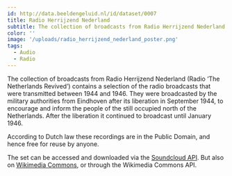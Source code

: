 ```yaml
---
id: http://data.beeldengeluid.nl/id/dataset/0007
title: Radio Herrijzend Nederland
subtitle: The collection of broadcasts from Radio Herrijzend Nederland (Radio ‘The Netherlands Revived’) contains a selection of the radio broadcasts that were transmitted between 1944 and 1946.
color: ''
image: '/uploads/radio_herrijzend_nederland_poster.png'
tags:
  - Audio
  - Radio
---
```


The collection of broadcasts from Radio Herrijzend Nederland (Radio ‘The Netherlands Revived’) contains a selection of the radio broadcasts that were transmitted between 1944 and 1946. They were broadcasted by the military authorities from Eindhoven after its liberation in September 1944, to encourage and inform the people of the still occupied north of the Netherlands. After the liberation it continued to broadcast until January 1946.

According to Dutch law these recordings are in the Public Domain, and hence free for reuse by anyone.

The set can be accessed and downloaded via the [Soundcloud API](https://soundcloud.com/beeldengeluid/sets/radio-herrijzend-nederland). But also on [Wikimedia Commons](https://commons.wikimedia.org/wiki/Category:Radio_broadcasts_by_Radio_Herrijzend_Nederland), or through the Wikimedia Commons API.
